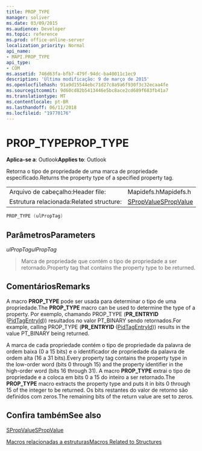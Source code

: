 ```yaml
---
title: PROP_TYPE
manager: soliver
ms.date: 03/09/2015
ms.audience: Developer
ms.topic: reference
ms.prod: office-online-server
localization_priority: Normal
api_name:
- MAPI.PROP_TYPE
api_type:
- COM
ms.assetid: 746d63fa-bfb7-479f-94dc-ba40011c1ec9
description: 'Última modificação: 9 de março de 2015'
ms.openlocfilehash: 91a9d15544ebc71d27c8a9a6f930f3c32ecaa4fe
ms.sourcegitcommit: 9d60cd82b5413446e5bc8ace2cd689f683fb41a7
ms.translationtype: MT
ms.contentlocale: pt-BR
ms.lasthandoff: 06/11/2018
ms.locfileid: "19770176"
---
```

# <a name="proptype"></a><span data-ttu-id="473c5-103">PROP_TYPE</span><span class="sxs-lookup"><span data-stu-id="473c5-103">PROP_TYPE</span></span>

  
  
<span data-ttu-id="473c5-104">**Aplica-se a**: Outlook</span><span class="sxs-lookup"><span data-stu-id="473c5-104">**Applies to**: Outlook</span></span> 
  
<span data-ttu-id="473c5-105">Retorna o tipo de propriedade de uma marca de propriedade especificado.</span><span class="sxs-lookup"><span data-stu-id="473c5-105">Returns the property type of a specified property tag.</span></span>
  
|||
|:-----|:-----|
|<span data-ttu-id="473c5-106">Arquivo de cabeçalho:</span><span class="sxs-lookup"><span data-stu-id="473c5-106">Header file:</span></span>  <br/> |<span data-ttu-id="473c5-107">Mapidefs.h</span><span class="sxs-lookup"><span data-stu-id="473c5-107">Mapidefs.h</span></span>  <br/> |
|<span data-ttu-id="473c5-108">Estrutura relacionada:</span><span class="sxs-lookup"><span data-stu-id="473c5-108">Related structure:</span></span>  <br/> |[<span data-ttu-id="473c5-109">SPropValue</span><span class="sxs-lookup"><span data-stu-id="473c5-109">SPropValue</span></span>](spropvalue.md) <br/> |
   
```cpp
PROP_TYPE (ulPropTag)
```

## <a name="parameters"></a><span data-ttu-id="473c5-110">Parâmetros</span><span class="sxs-lookup"><span data-stu-id="473c5-110">Parameters</span></span>

 <span data-ttu-id="473c5-111">_ulPropTag_</span><span class="sxs-lookup"><span data-stu-id="473c5-111">_ulPropTag_</span></span>
  
> <span data-ttu-id="473c5-112">Marca de propriedade que contém o tipo de propriedade a ser retornado.</span><span class="sxs-lookup"><span data-stu-id="473c5-112">Property tag that contains the property type to be returned.</span></span>
    
## <a name="remarks"></a><span data-ttu-id="473c5-113">Comentários</span><span class="sxs-lookup"><span data-stu-id="473c5-113">Remarks</span></span>

<span data-ttu-id="473c5-114">A macro **PROP_TYPE** pode ser usada para determinar o tipo de uma propriedade.</span><span class="sxs-lookup"><span data-stu-id="473c5-114">The **PROP_TYPE** macro can be used to determine the type of a property.</span></span> <span data-ttu-id="473c5-115">Por exemplo, chamando PROP_TYPE (**PR_ENTRYID** ([PidTagEntryId](pidtagentryid-canonical-property.md))) resultados no valor PT_BINARY sendo retornados.</span><span class="sxs-lookup"><span data-stu-id="473c5-115">For example, calling PROP_TYPE (**PR_ENTRYID** ([PidTagEntryId](pidtagentryid-canonical-property.md))) results in the value PT_BINARY being returned.</span></span>
  
<span data-ttu-id="473c5-116">A marca de cada propriedade contém o tipo de propriedade da palavra de ordem baixa (0 a 15 bits) e o identificador de propriedade da palavra de ordem alta (16 a 31 bits).</span><span class="sxs-lookup"><span data-stu-id="473c5-116">Every property tag contains the property type in the low-order word (bits 0 through 15) and the property identifier in the high-order word (bits 16 through 31).</span></span> <span data-ttu-id="473c5-117">A macro **PROP_TYPE** extrai o tipo de propriedade e a coloca em bits 0 a 15 do inteiro a ser retornado.</span><span class="sxs-lookup"><span data-stu-id="473c5-117">The **PROP_TYPE** macro extracts the property type and puts it in bits 0 through 15 of the integer to be returned.</span></span> <span data-ttu-id="473c5-118">Os bits restantes do valor de retorno são definidos com zeros.</span><span class="sxs-lookup"><span data-stu-id="473c5-118">The remaining bits of the return value are set to zeros.</span></span> 
  
## <a name="see-also"></a><span data-ttu-id="473c5-119">Confira também</span><span class="sxs-lookup"><span data-stu-id="473c5-119">See also</span></span>



[<span data-ttu-id="473c5-120">SPropValue</span><span class="sxs-lookup"><span data-stu-id="473c5-120">SPropValue</span></span>](spropvalue.md)


[<span data-ttu-id="473c5-121">Macros relacionadas a estruturas</span><span class="sxs-lookup"><span data-stu-id="473c5-121">Macros Related to Structures</span></span>](macros-related-to-structures.md)

